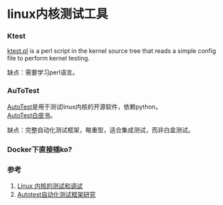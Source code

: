 # linux内核测试工具
### Ktest
[ktest.pl](https://elinux.org/Ktest#Git_Bisect_type) is a perl script in the kernel source tree that reads a simple config file to perform kernel testing.

缺点：需要学习perl语言。

### AuToTest
[AutoTest](http://autotest.github.io/)是用于测试linux内核的开源软件，依赖python。  
[AutoTest白皮书](https://github.com/autotest/autotest)。

缺点：完整自动化测试框架，略重型，适合集成测试，而非白盒测试。

### Docker下直接插ko?


### 参考
1. [Linux 内核的测试和调试](https://www.cnblogs.com/sophiascpn/p/13735820.html)
2. [Autotest自动化测试框架研究](https://m.fx361.com/news/2016/0514/8704404.html)
